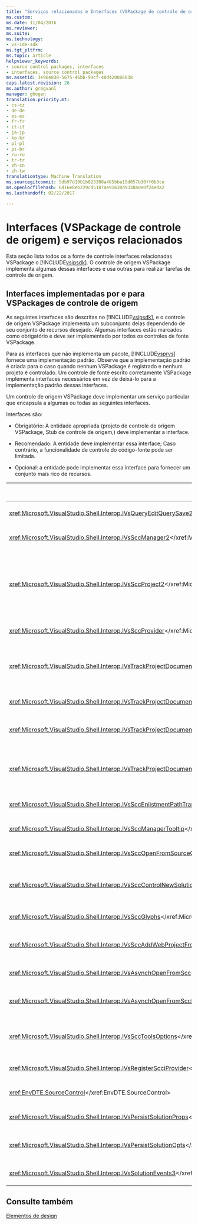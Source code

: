 ```yaml
---
title: "Serviços relacionados e Interfaces (VSPackage de controle de origem) | Documentos do Microsoft"
ms.custom: 
ms.date: 11/04/2016
ms.reviewer: 
ms.suite: 
ms.technology:
- vs-ide-sdk
ms.tgt_pltfrm: 
ms.topic: article
helpviewer_keywords:
- source control packages, interfaces
- interfaces, source control packages
ms.assetid: 3e96e838-5675-46bb-99cf-40d420086038
caps.latest.revision: 26
ms.author: gregvanl
manager: ghogen
translation.priority.mt:
- cs-cz
- de-de
- es-es
- fr-fr
- it-it
- ja-jp
- ko-kr
- pl-pl
- pt-br
- ru-ru
- tr-tr
- zh-cn
- zh-tw
translationtype: Machine Translation
ms.sourcegitcommit: 5db97d19b1b823388a465bba15d057b30ff0b3ce
ms.openlocfilehash: 6d16e8eb229cd5187ae91630d9330a0e0f24eda2
ms.lasthandoff: 02/22/2017

---
```

# <a name="related-services-and-interfaces-source-control-vspackage"></a>Interfaces (VSPackage de controle de origem) e serviços relacionados
Esta seção lista todos os a fonte de controle interfaces relacionadas VSPackage o [!INCLUDE[vsipsdk](../../extensibility/includes/vsipsdk_md.md)]. O controle de origem VSPackage implementa algumas dessas interfaces e usa outras para realizar tarefas de controle de origem.  
  
## <a name="interfaces-implemented-by-and-for-source-control-vspackages"></a>Interfaces implementadas por e para VSPackages de controle de origem  
 As seguintes interfaces são descritas no [!INCLUDE[vsipsdk](../../extensibility/includes/vsipsdk_md.md)], e o controle de origem VSPackage implementa um subconjunto delas dependendo de seu conjunto de recursos desejado. Algumas interfaces estão marcados como obrigatório e deve ser implementado por todos os controles de fonte VSPackage.  
  
 Para as interfaces que não implementa um pacote, [!INCLUDE[vsprvs](../../code-quality/includes/vsprvs_md.md)] fornece uma implementação padrão. Observe que a implementação padrão é criada para o caso quando nenhum VSPackage é registrado e nenhum projeto é controlado. Um controle de fonte escrito corretamente VSPackage implementa interfaces necessários em vez de deixá-lo para a implementação padrão dessas interfaces.  
  
 Um controle de origem VSPackage deve implementar um serviço particular que encapsula a algumas ou todas as seguintes interfaces.  
  
 Interfaces são:  
  
-   Obrigatório: A entidade apropriada (projeto de controle de origem VSPackage, Stub de controle de origem,) deve implementar a interface.  
  
-   Recomendado: A entidade deve implementar essa interface; Caso contrário, a funcionalidade de controle do código-fonte pode ser limitada.  
  
-   Opcional: a entidade pode implementar essa interface para fornecer um conjunto mais rico de recursos.  
  
|Interface|Finalidade|Implementado por|Implementar?|  
|---------------|-------------|--------------------|----------------|  
|<xref:Microsoft.VisualStudio.Shell.Interop.IVsQueryEditQuerySave2></xref:Microsoft.VisualStudio.Shell.Interop.IVsQueryEditQuerySave2>|Editores de chamar essa interface antes de modificar ou salvar um arquivo. O controle de origem VSPackage pode extrair o arquivo ou negar a operação se o check-out falhar.|Controle de origem VSPackage|Recomendado|  
|<xref:Microsoft.VisualStudio.Shell.Interop.IVsSccManager2></xref:Microsoft.VisualStudio.Shell.Interop.IVsSccManager2>|Essa interface fornece funcionalidade de controle de origem básico para projetos, como registrar e cancelar o registro de projetos com controle de origem e fornecendo suporte para glifos de controle de origem básico.|Controle de origem VSPackage|Necessária|  
|<xref:Microsoft.VisualStudio.Shell.Interop.IVsSccProject2></xref:Microsoft.VisualStudio.Shell.Interop.IVsSccProject2>|Essa interface é obtida a <xref:Microsoft.VisualStudio.Shell.Interop.IVsHierarchy>usando o <xref:System.Runtime.InteropServices.Marshal.QueryInterface%2A>função, ou simplesmente converter o objeto que implementa `IVsHierarchy` para `IVsSccProject2`.</xref:System.Runtime.InteropServices.Marshal.QueryInterface%2A> </xref:Microsoft.VisualStudio.Shell.Interop.IVsHierarchy> Ele é usado para obter os arquivos sob controle de origem em um projeto ou para informar o projeto do status atual de controle de origem ou local.|Projeto|Necessária|  
|<xref:Microsoft.VisualStudio.Shell.Interop.IVsSccProvider></xref:Microsoft.VisualStudio.Shell.Interop.IVsSccProvider>|O módulo de integração usa essa interface para definir o VSPackage ativo atual.|Controle de origem VSPackage|Necessária|  
|<xref:Microsoft.VisualStudio.Shell.Interop.IVsTrackProjectDocuments2></xref:Microsoft.VisualStudio.Shell.Interop.IVsTrackProjectDocuments2>|Essa interface é baseada em um modelo de assinatura. Qualquer VSPackage pode sinalizar que deseja receber eventos de documento e ser informada pelo shell sobre eventos que estão prestes a acontecer. Ele é implementado e tratado por [!INCLUDE[vsprvs](../../code-quality/includes/vsprvs_md.md)], que passa a implementação de eventos o `IVsTrackProjectDocumentsEvents2` para o VSPackage.|Stub de controle de origem|Necessária|  
|<xref:Microsoft.VisualStudio.Shell.Interop.IVsTrackProjectDocuments3></xref:Microsoft.VisualStudio.Shell.Interop.IVsTrackProjectDocuments3>|Essa interface fornece processamento em lotes, operações de leitura/gravação sincronizados e um avançado `OnQueryAddFiles` método.|Stub de controle de origem|Necessária|  
|<xref:Microsoft.VisualStudio.Shell.Interop.IVsTrackProjectDocumentsEvents2></xref:Microsoft.VisualStudio.Shell.Interop.IVsTrackProjectDocumentsEvents2>|**Gerenciador de soluções** e projetos chamam esta interface quando novos arquivos são adicionados aos projetos ou quando arquivos e pastas são renomeadas ou excluídas dos projetos. O controle de origem VSPackage pode extrair o arquivo de projeto ou cancelar a operação.|Controle de origem VSPackage|Recomendado|  
|<xref:Microsoft.VisualStudio.Shell.Interop.IVsTrackProjectDocumentsEvents3></xref:Microsoft.VisualStudio.Shell.Interop.IVsTrackProjectDocumentsEvents3>|**Gerenciador de soluções** e projetos de chamar essa interface em resposta às chamadas feitas para os métodos da interface IVstrackProjectDocuments3. O controle de origem VSPackage pode controlar operações em lote, sincronizadas operações de leitura/gravação e trabalhar com mais avançados `OnQueryAddFiles` método.|Controle de origem VSPackage|Recomendado|  
|<xref:Microsoft.VisualStudio.Shell.Interop.IVsSccEnlistmentPathTranslation></xref:Microsoft.VisualStudio.Shell.Interop.IVsSccEnlistmentPathTranslation>|Essa interface oferece suporte para projetos Web gerenciamento de inscrição.|Controle de origem VSPackage|Recomendado|  
|<xref:Microsoft.VisualStudio.Shell.Interop.IVsSccManagerTooltip></xref:Microsoft.VisualStudio.Shell.Interop.IVsSccManagerTooltip>|Essa interface é usada para recuperar as dicas de ferramentas para os arquivos de controle do código-fonte nos projetos.|Controle de origem VSPackage|Opcional|  
|<xref:Microsoft.VisualStudio.Shell.Interop.IVsSccOpenFromSourceControl></xref:Microsoft.VisualStudio.Shell.Interop.IVsSccOpenFromSourceControl>|Essa interface oferece suporte à extensão do namespace.|Controle de origem VSPackage|Opcional|  
|<xref:Microsoft.VisualStudio.Shell.Interop.IVsSccControlNewSolution></xref:Microsoft.VisualStudio.Shell.Interop.IVsSccControlNewSolution>|O VSPackage usa essa interface para integrar uma extensão de namespace para o **novo**, **abrir**, ou **salvar** caixas de diálogo. Consequentemente, projetos podem ser automaticamente adicionados ao controle de origem na criação ou adicionados ao controle de origem quando salvar operação estiver em vigor.|Controle de origem VSPackage|Opcional|  
|<xref:Microsoft.VisualStudio.Shell.Interop.IVsSccGlyphs></xref:Microsoft.VisualStudio.Shell.Interop.IVsSccGlyphs>|O VSPackage usa essa interface para definir glifos adicionais como glifos de controle de origem para nós **Solution Explorer**.|Controle de origem VSPackage|Opcional|  
|<xref:Microsoft.VisualStudio.Shell.Interop.IVsSccAddWebProjectFromSourceControl></xref:Microsoft.VisualStudio.Shell.Interop.IVsSccAddWebProjectFromSourceControl>|O **adicionar** caixa de diálogo para projetos Web usa essa interface. Ele fornece métodos para navegar para um local de controle de origem e para abrir um projeto Web adicionado anteriormente no repositório de controle de origem nesse local.|Controle de origem VSPackage|Recomendado|  
|<xref:Microsoft.VisualStudio.Shell.Interop.IVsAsynchOpenFromScc></xref:Microsoft.VisualStudio.Shell.Interop.IVsAsynchOpenFromScc>|Essa interface oferece suporte para o carregamento assíncrono (em segundo plano) de projetos de controle de origem.|Controle de origem VSPackage|Opcional|  
|<xref:Microsoft.VisualStudio.Shell.Interop.IVsAsynchOpenFromSccProjectEvents></xref:Microsoft.VisualStudio.Shell.Interop.IVsAsynchOpenFromSccProjectEvents>|Essa interface permite que projetos observar o progresso do carregamento assíncrono iniciado pelo <xref:Microsoft.VisualStudio.Shell.Interop.IVsAsynchOpenFromScc>.</xref:Microsoft.VisualStudio.Shell.Interop.IVsAsynchOpenFromScc>|Projeto|Opcional|  
|<xref:Microsoft.VisualStudio.Shell.Interop.IVsSccToolsOptions></xref:Microsoft.VisualStudio.Shell.Interop.IVsSccToolsOptions>|Essa interface permite que o IDE consultar o controle de origem ativa VSPackage. O IDE consulta o valor de configurações de controle de origem que têm significado, mesmo quando não há nenhum controle de origem ativa que VSPackage é registrado. Essa interface é implementada e manipulada pelo [!INCLUDE[vsprvs](../../code-quality/includes/vsprvs_md.md)].|Stub de controle de origem|Necessária|  
|<xref:Microsoft.VisualStudio.Shell.Interop.IVsRegisterScciProvider></xref:Microsoft.VisualStudio.Shell.Interop.IVsRegisterScciProvider>|Essa interface é usada no registro de controle da fonte de VSPackage.|Stub de controle de origem|Necessária|  
|<xref:EnvDTE.SourceControl></xref:EnvDTE.SourceControl>|Essa interface é usada na automação. Como tal, ele expõe apenas as funções que podem ser executadas sem exibir nenhuma interface de usuário.|Controle de origem VSPackage|Opcional|  
|<xref:Microsoft.VisualStudio.Shell.Interop.IVsPersistSolutionProps></xref:Microsoft.VisualStudio.Shell.Interop.IVsPersistSolutionProps>|Essa interface é usada para salvar a fonte de controle de configurações no arquivo de solução (. sln). As configurações incluem o local do controle de origem e os sinalizadores de status de controle de origem.|Controle de origem VSPackage|Recomendado|  
|<xref:Microsoft.VisualStudio.Shell.Interop.IVsPersistSolutionOpts></xref:Microsoft.VisualStudio.Shell.Interop.IVsPersistSolutionOpts>|Essa interface é usada para salvar as configurações de controle de origem no arquivo de opções (. suo) da solução. Isso pode incluir configurações de controle de origem de específicas do usuário, tais como localização de inscrição do usuário atual.|Controle de origem VSPackage|Recomendado|  
|<xref:Microsoft.VisualStudio.Shell.Interop.IVsSolutionEvents3></xref:Microsoft.VisualStudio.Shell.Interop.IVsSolutionEvents3>|Essa interface é usada para monitorar eventos para executar operações como check-in de arquivos de projeto antes de fechar soluções ou obtendo novos arquivos de controle de origem ao abrir um projeto.|Controle de origem VSPackage|Recomendado|  
  
## <a name="see-also"></a>Consulte também  
 [Elementos de design](../../extensibility/internals/source-control-vspackage-design-elements.md)
